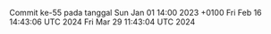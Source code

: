Commit ke-55 pada tanggal Sun Jan 01 14:00 2023 +0100
Fri Feb 16 14:43:06 UTC 2024
Fri Mar 29 11:43:04 UTC 2024
